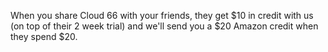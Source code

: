 
When you share Cloud 66 with your friends, they get $10 in credit with us (on top of their 2 week trial) and we'll send you a $20 Amazon credit when they spend $20.

